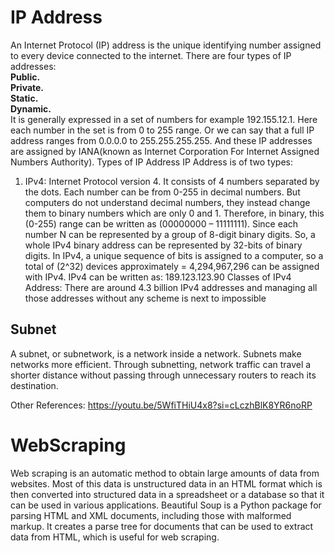 # IP Address
An Internet Protocol (IP) address is the unique identifying number assigned to every device connected to the internet.
There are four types of IP addresses:  
**Public.**  
**Private.**  
**Static.**  
**Dynamic.**  
It is generally expressed in a set of numbers for example 192.155.12.1. 
Here each number in the set is from 0 to 255 range. 
Or we can say that a full IP address ranges from 0.0.0.0 to 255.255.255.255. 
And these IP addresses are assigned by IANA(known as Internet Corporation For Internet Assigned Numbers Authority).
Types of IP Address
IP Address is of two types: 

1. IPv4:
Internet Protocol version 4. It consists of 4 numbers separated by the dots.
Each number can be from 0-255 in decimal numbers.
But computers do not understand decimal numbers, they instead change them to binary numbers which are only 0 and 1.
Therefore, in binary, this (0-255) range can be written as (00000000 – 11111111).
Since each number N can be represented by a group of 8-digit binary digits.
So, a whole IPv4 binary address can be represented by 32-bits of binary digits.
In IPv4, a unique sequence of bits is assigned to a computer, so a total of (2^32) devices approximately = 4,294,967,296 can be assigned with IPv4. 
IPv4 can be written as:
189.123.123.90
Classes of IPv4 Address: There are around 4.3 billion IPv4 addresses and managing all those addresses without any scheme is next to impossible

## Subnet
A subnet, or subnetwork, is a network inside a network. 
Subnets make networks more efficient. 
Through subnetting, network traffic can travel a shorter distance without passing through unnecessary routers to reach its destination.

Other References: https://youtu.be/5WfiTHiU4x8?si=cLczhBlK8YR6noRP

# WebScraping
Web scraping is an automatic method to obtain large amounts of data from websites. 
Most of this data is unstructured data in an HTML format which is then converted into structured data in a spreadsheet or a database so that it can be used in various applications. 
Beautiful Soup is a Python package for parsing HTML and XML documents, including those with malformed markup. 
It creates a parse tree for documents that can be used to extract data from HTML, which is useful for web scraping.
